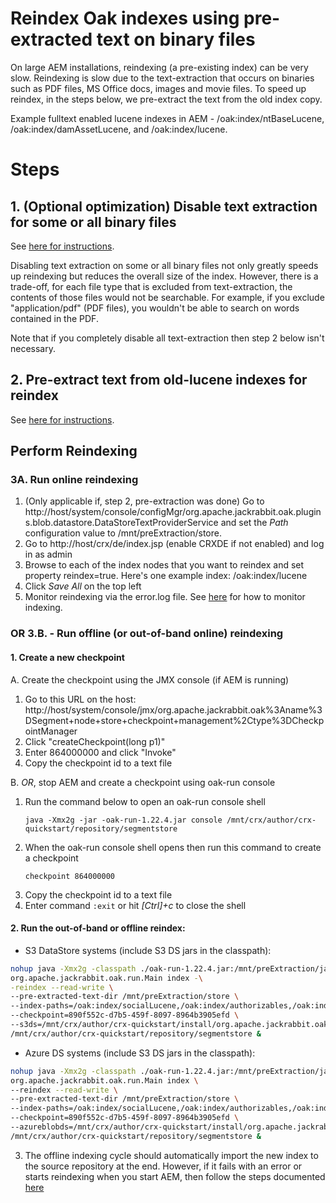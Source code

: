 # Reindex Oak indexes using pre-extracted text on binary files
On large AEM installations, reindexing (a pre-existing index) can be very slow.  Reindexing is slow due to the text-extraction that occurs on binaries such as PDF files, MS Office docs, images and movie files.  To speed up reindex, in the steps below, we pre-extract the text from the old index copy.

Example fulltext enabled lucene indexes in AEM - /oak:index/ntBaseLucene, /oak:index/damAssetLucene, and /oak:index/lucene.

# Steps

## 1. (Optional optimization) Disable text extraction for some or all binary files

See [here for instructions](reindex-disable-tika.md).

Disabling text extraction on some or all binary files not only greatly speeds up reindexing but reduces the overall size of the index.  However, there is a trade-off, for each file type that is excluded from text-extraction, the contents of those files would not be searchable.  For example, if you exclude "application/pdf" (PDF files), you wouldn't be able to search on words contained in the PDF.

Note that if you completely disable all text-extraction then step 2 below isn't necessary.

## 2. Pre-extract text from old-lucene indexes for reindex

See [here for instructions](pre-extract-text-lucene.md).

## Perform Reindexing
### 3A. Run online reindexing
1. (Only applicable if, step 2, pre-extraction was done) Go to http://host/system/console/configMgr/org.apache.jackrabbit.oak.plugins.blob.datastore.DataStoreTextProviderService and set the *Path* configuration value to /mnt/preExtraction/store.
2. Go to http://host/crx/de/index.jsp (enable CRXDE if not enabled) and log in as admin
3. Browse to each of the index nodes that you want to reindex and set property reindex=true.  Here's one example index:
        /oak:index/lucene
4. Click *Save All* on the top left
5. Monitor reindexing via the error.log file.  See [here](https://helpx.adobe.com/experience-manager/kb/Analyzing-AEM-Indexing-Issues.html) for how to monitor indexing.

### OR 3.B. - Run offline (or out-of-band online) reindexing
#### 1. Create a new checkpoint
A. Create the checkpoint using the JMX console (if AEM is running)
   1. Go to this URL on the host:
      http://host/system/console/jmx/org.apache.jackrabbit.oak%3Aname%3DSegment+node+store+checkpoint+management%2Ctype%3DCheckpointManager
   2. Click "createCheckpoint(long p1)"
   3. Enter 864000000 and click "Invoke"
   4. Copy the checkpoint id to a text file

B. *OR*, stop AEM and create a checkpoint using oak-run console
   1. Run the command below to open an oak-run console shell
      ```
      java -Xmx2g -jar -oak-run-1.22.4.jar console /mnt/crx/author/crx-quickstart/repository/segmentstore
      ```
   2. When the oak-run console shell opens then run this command to create a checkpoint
      ```
      checkpoint 864000000
      ```
   3. Copy the checkpoint id to a text file
   4. Enter command ```:exit``` or hit _\[Ctrl]+c_ to close the shell
   
#### 2. Run the out-of-band or offline reindex:
* S3 DataStore systems (include S3 DS jars in the classpath):
```bash
nohup java -Xmx2g -classpath ./oak-run-1.22.4.jar:/mnt/preExtraction/jackson-core-2.9.5.jar:/mnt/preExtraction/jackson-annotations-2.9.5.jar:/mnt/preExtraction/jackson-databind-2.9.5.jar:/mnt/crx/author/crx-quickstart/install/15/aws-java-sdk-osgi-1.10.27.jar \
org.apache.jackrabbit.oak.run.Main index -\
-reindex --read-write \
--pre-extracted-text-dir /mnt/preExtraction/store \
--index-paths=/oak:index/socialLucene,/oak:index/authorizables,/oak:index/commerceLucene,/oak:index/cqProjectLucene,/oak:index/cqPageLucene,/oak:index/damAssetLucene,/oak:index/ntBaseLucene,/oak:index/slingeventJob,/oak:index/workflowDataLucene,/oak:index/versionStoreIndex \
--checkpoint=890f552c-d7b5-459f-8097-8964b3905efd \
--s3ds=/mnt/crx/author/crx-quickstart/install/org.apache.jackrabbit.oak.plugins.blob.datastore.SharedS3DataStore.config \
/mnt/crx/author/crx-quickstart/repository/segmentstore &
```

* Azure DS systems (include S3 DS jars in the classpath):
```bash
nohup java -Xmx2g -classpath ./oak-run-1.22.4.jar:/mnt/preExtraction/jackson-core-2.9.5.jar:/mnt/preExtraction/jackson-annotations-2.9.5.jar:/mnt/preExtraction/jackson-databind-2.9.5.jar:/mnt/crx/author/crx-quickstart/install/15/aws-java-sdk-osgi-1.10.27.jar \
org.apache.jackrabbit.oak.run.Main index \
--reindex --read-write \
--pre-extracted-text-dir /mnt/preExtraction/store \
--index-paths=/oak:index/socialLucene,/oak:index/authorizables,/oak:index/commerceLucene,/oak:index/cqProjectLucene,/oak:index/cqPageLucene,/oak:index/damAssetLucene,/oak:index/ntBaseLucene,/oak:index/slingeventJob,/oak:index/workflowDataLucene,/oak:index/versionStoreIndex \
--checkpoint=890f552c-d7b5-459f-8097-8964b3905efd \
--azureblobds=/mnt/crx/author/crx-quickstart/install/org.apache.jackrabbit.oak.plugins.blob.datastore.AzureDataStore.config \
/mnt/crx/author/crx-quickstart/repository/segmentstore &
```

3. The offline indexing cycle should automatically import the new index to the source repository at the end.  However, if it fails with an error or starts reindexing when you start AEM, then follow the steps documented [here](https://github.com/chetanmeh/oak-console-scripts/blob/master/src/main/groovy/felixconsole/indexImport/README.md)
